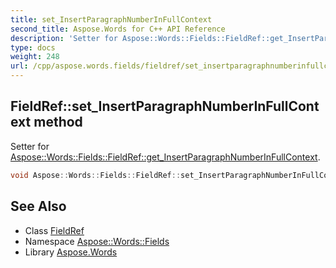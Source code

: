 ```yaml
---
title: set_InsertParagraphNumberInFullContext
second_title: Aspose.Words for C++ API Reference
description: 'Setter for Aspose::Words::Fields::FieldRef::get_InsertParagraphNumberInFullContext.'
type: docs
weight: 248
url: /cpp/aspose.words.fields/fieldref/set_insertparagraphnumberinfullcontext/
---
```

## FieldRef::set_InsertParagraphNumberInFullContext method


Setter for [Aspose::Words::Fields::FieldRef::get_InsertParagraphNumberInFullContext](../get_insertparagraphnumberinfullcontext/).

```cpp
void Aspose::Words::Fields::FieldRef::set_InsertParagraphNumberInFullContext(bool value)
```

## See Also

* Class [FieldRef](../)
* Namespace [Aspose::Words::Fields](../../)
* Library [Aspose.Words](../../../)
